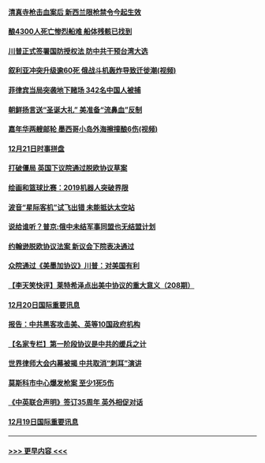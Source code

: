 #### [清真寺枪击血案后 新西兰限枪禁令今起生效](../pages/prog202/a102734655.md?t=12220344) 
#### [酿4300人死亡惨烈船难 船体残骸已找到](../pages/prog202/a102734585.md?t=12220344) 
#### [川普正式签署国防授权法 防中共干预台湾大选](../pages/prog202/a102734587.md?t=12220344) 
#### [叙利亚冲突升级逾60死 俄战斗机轰炸导致迁徙潮(视频)](../pages/prog202/a102734403.md?t=12220344) 
#### [菲律宾当局突袭地下赌场 342名中国人被捕](../pages/prog202/a102734392.md?t=12220344) 
#### [朝鲜扬言送“圣诞大礼” 美准备“流鼻血”反制](../pages/prog202/a102734387.md?t=12220344) 
#### [嘉年华两艘邮轮 墨西哥小岛外海擦撞酿6伤(视频)](../pages/prog202/a102734357.md?t=12220344) 
#### [12月21日时事拼盘](../pages/prog202/a102734213.md?t=12220344) 
#### [打破僵局 英国下议院通过脱欧协议草案](../pages/prog202/a102734197.md?t=12220344) 
#### [绘画和篮球比赛：2019机器人突破界限](../pages/prog202/a102734175.md?t=12220344) 
#### [波音“星际客机”试飞出错 未能抵达太空站](../pages/prog202/a102734149.md?t=12220344) 
#### [说给谁听？普京:俄中未结军事同盟也无结盟计划](../pages/prog202/a102734128.md?t=12220344) 
#### [约翰逊脱欧协议法案 新议会下院表决通过](../pages/prog202/a102734008.md?t=12220344) 
#### [众院通过《美墨加协议》川普：对美国有利](../pages/prog202/a102733996.md?t=12220344) 
#### [【李天笑快评】莱特希泽点出美中协议的重大意义（208期）](../pages/prog202/a102733955.md?t=12220344) 
#### [12月20日国际重要讯息](../pages/prog202/a102733811.md?t=12220344) 
#### [报告：中共黑客攻击美、英等10国政府机构](../pages/prog202/a102733695.md?t=12220344) 
#### [【名家专栏】第一阶段协议是中共的缓兵之计](../pages/prog202/a102733104.md?t=12220344) 
#### [世界律师大会内幕被揭 中共取消“刺耳”演讲](../pages/prog202/a102733621.md?t=12220344) 
#### [莫斯科市中心爆发枪案 至少1死5伤](../pages/prog202/a102733367.md?t=12220344) 
#### [《中英联合声明》签订35周年 英外相促对话](../pages/prog202/a102733192.md?t=12220344) 
#### [12月19日国际重要讯息](../pages/prog202/a102732934.md?t=12220344) 

----
#### [ >>> 更早内容 <<< ](../indexes/prog202-earlier.md)
